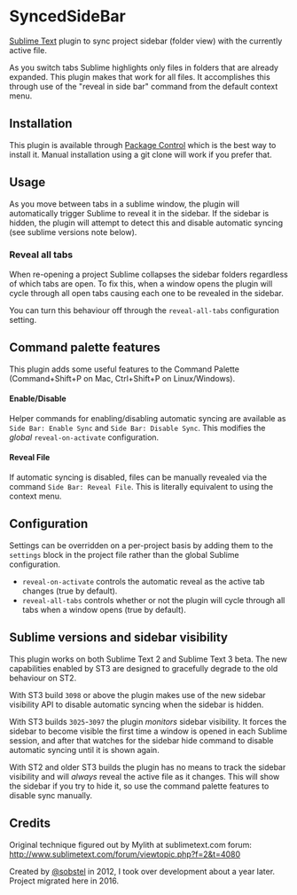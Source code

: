 SyncedSideBar
=============

[Sublime Text](http://www.sublimetext.com/) plugin to sync project sidebar
(folder view) with the currently active file.

As you switch tabs Sublime highlights only files in folders that are already expanded. This plugin makes that work for all files. It accomplishes this through use of the "reveal in side bar" command from the default context menu.

Installation
------------

This plugin is available through [Package Control](https://packagecontrol.io/packages/SyncedSideBar)
which is the best way to install it. Manual installation using a git clone will work if you prefer that.

Usage
-----

As you move between tabs in a sublime window, the plugin will automatically trigger Sublime to reveal it in the sidebar. If the sidebar is hidden, the plugin will attempt to detect this and disable automatic syncing (see sublime versions note below).

### Reveal all tabs

When re-opening a project Sublime collapses the sidebar folders regardless of which tabs are open. To fix this, when a window opens the plugin will cycle through all open tabs causing each one to be revealed in the sidebar.

You can turn this behaviour off through the `reveal-all-tabs` configuration setting.

Command palette features
------------------------

This plugin adds some useful features to the Command Palette (Command+Shift+P on Mac, Ctrl+Shift+P on Linux/Windows).

#### Enable/Disable

Helper commands for enabling/disabling automatic syncing are available as `Side Bar: Enable Sync` and `Side Bar: Disable Sync`. This modifies the _global_ `reveal-on-activate` configuration.

#### Reveal File

If automatic syncing is disabled, files can be manually revealed via the command `Side Bar: Reveal File`. This is literally equivalent to using the context menu.

Configuration
-------------

Settings can be overridden on a per-project basis by adding them to the `settings` block in the project file rather than the global Sublime configuration.

* `reveal-on-activate` controls the automatic reveal as the active tab changes (true by default).
* `reveal-all-tabs` controls whether or not the plugin will cycle through all tabs when a window opens (true by default).


Sublime versions and sidebar visibility
---------------------------------------

This plugin works on both Sublime Text 2 and Sublime Text 3 beta. The new capabilities enabled by ST3 are designed to gracefully degrade to the old behaviour on ST2.

With ST3 build `3098` or above the plugin makes use of the new sidebar visibility API to disable automatic syncing when the sidebar is hidden.

With ST3 builds `3025`-`3097` the plugin _monitors_ sidebar visibility. It forces the sidebar to become visible the first time a window is opened in each Sublime session, and after that watches for the sidebar hide command to disable automatic syncing until it is shown again.

With ST2 and older ST3 builds the plugin has no means to track the sidebar visibility and will _always_ reveal the active file as it changes. This will show the sidebar if you try to hide it, so use the command palette features to disable sync manually.

Credits
-------

Original technique figured out by Mylith at sublimetext.com forum:
http://www.sublimetext.com/forum/viewtopic.php?f=2&t=4080

Created by [@sobstel](https://github.com/sobstel) in 2012, I took over development about a year later. Project migrated here in 2016.
